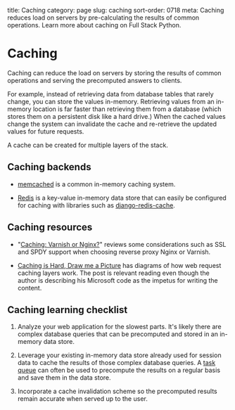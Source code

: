title: Caching
category: page
slug: caching
sort-order: 0718
meta: Caching reduces load on servers by pre-calculating the results of common operations. Learn more about caching on Full Stack Python.


# Caching
Caching can reduce the load on servers by storing the results of common 
operations and serving the precomputed answers to clients. 

For example, instead of retrieving data from database tables that rarely 
change, you can store the values in-memory. Retrieving values from an 
in-memory location is far faster than retrieving them from a database (which
stores them on a persistent disk like a hard drive.) When the cached values 
change the system can invalidate the cache and re-retrieve the updated values
for future requests.

A cache can be created for multiple layers of the stack. 


## Caching backends
* [memcached](http://memcached.org/) is a common in-memory caching system.

* [Redis](http://redis.io/) is a key-value in-memory data store that can
  easily be configured for caching with libraries such as 
  [django-redis-cache](https://github.com/sebleier/django-redis-cache).


## Caching resources
* "[Caching: Varnish or Nginx?](https://bjornjohansen.no/caching-varnish-or-nginx)"
  reviews some considerations such as SSL and SPDY support when choosing
  reverse proxy Nginx or Varnish.

* [Caching is Hard, Draw me a Picture](http://bizcoder.com/caching-is-hard-draw-me-a-picture)
  has diagrams of how web request caching layers work. The post is relevant
  reading even though the author is describing his Microsoft code as the 
  impetus for writing the content.


## Caching learning checklist
1. Analyze your web application for the slowest parts. It's likely there are
   complex database queries that can be precomputed and stored in an in-memory
   data store.

1. Leverage your existing in-memory data store already used for session data
   to cache the results of those complex database queries. A 
   [task queue](/task-queues.html) can often be used to precompute the results 
   on a regular basis and save them in the data store.

1. Incorporate a cache invalidation scheme so the precomputed results remain 
   accurate when served up to the user.


